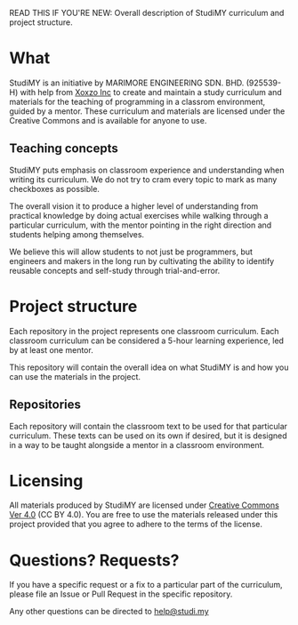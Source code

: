 READ THIS IF YOU'RE NEW: Overall description of StudiMY curriculum and project structure.

# What
StudiMY is an initiative by MARIMORE ENGINEERING SDN. BHD. (925539-H) with
help from [Xoxzo Inc](https://info.xoxzo.com/en/) to create
and maintain a study curriculum and materials for the teaching of programming in a classrom
environment, guided by a mentor. These curriculum and materials are licensed under the
Creative Commons and is available for anyone to use.

## Teaching concepts
StudiMY puts emphasis on classroom experience and understanding when
writing its curriculum. We do not try to cram every topic to mark as many
checkboxes as possible.

The overall vision it to produce a higher level of understanding from practical
knowledge by doing actual exercises while walking through a particular curriculum,
with the mentor pointing in the right direction and students helping among themselves.

We believe this will allow students to not just be programmers, but engineers
and makers in the long run by cultivating the ability to identify reusable
concepts and self-study through trial-and-error.

# Project structure
Each repository in the project represents one classroom curriculum. Each
classroom curriculum can be considered a 5-hour learning experience, led by at
least one mentor.

This repository will contain the overall idea on what StudiMY is and how you
can use the materials in the project.

## Repositories
Each repository will contain the classroom text to be used for that particular
curriculum. These texts can be used on its own if desired, but it is designed in
a way to be taught alongside a mentor in a classroom environment.

# Licensing
All materials produced by StudiMY are licensed under [Creative Commons Ver
4.0](https://creativecommons.org/licenses/by/4.0/)
(CC BY 4.0). You are free to use the materials released under this project provided that
you agree to adhere to the  terms of the license.

# Questions? Requests?
If you have a specific request or a fix to a particular part of the curriculum,
please file an Issue or Pull Request in the specific repository.

Any other questions can be directed to help@studi.my
